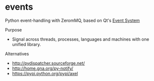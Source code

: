 events
=========

Python event-handling with ZeromMQ, based on Qt's [Event System][qt]

Purpose

- Signal across threads, processes, languages and machines with one unified library.

Alternatives

- http://pydispatcher.sourceforge.net/
- http://home.gna.org/py-notify/
- https://pypi.python.org/pypi/axel

[qt]: http://qt-project.org/doc/qt-4.8/eventsandfilters.html
